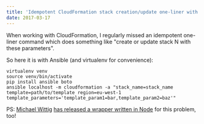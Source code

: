 ```yaml
---
title: 'Idempotent CloudFormation stack creation/update one-liner with Ansible'
date: 2017-03-17
---
```


When working with CloudFormation, I regularly missed an idempotent one-liner command which does something like "create or update stack N with these parameters".

So here it is with Ansible (and virtualenv for convenience):

```shell
virtualenv venv
source venv/bin/activate
pip install ansible boto
ansible localhost -m cloudformation -a "stack_name=stack_name template=path/to/template region=eu-west-1 template_parameters='template_param1=bar,template_param2=baz'"
```

PS: [Michael Wittig](https://michaelwittig.info/) [has released a wrapper written in Node](https://github.com/widdix/cfn-create-or-update) for this problem, too!
